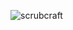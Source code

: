 ![scrubcraft](https://cloud.githubusercontent.com/assets/20240486/16710959/d2f68a3a-45f8-11e6-8112-36f19a28c311.png)
